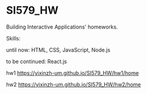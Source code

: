 # SI579_HW

Building Interactive Applications' homeworks.

Skills: 

until now: HTML, CSS, JavaScript, Node.js

to be continued: React.js

hw1
https://yixinzh-um.github.io/SI579_HW/hw1/home

hw2
https://yixinzh-um.github.io/SI579_HW/hw2/home
